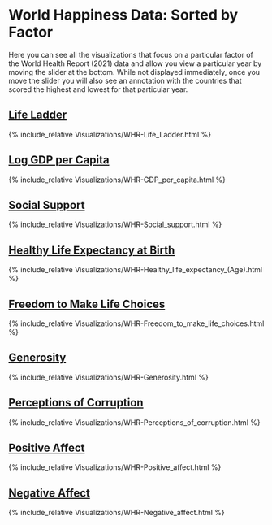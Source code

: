 # World Happiness Data: Sorted by Factor

Here you can see all the visualizations that focus on a particular factor of the World Health Report (2021) data and allow you view a particular year by moving the slider at the bottom. While not displayed immediately, once you move the slider you will also see an annotation with the countries that scored the highest and lowest for that particular year.

## [Life Ladder](#life-ladder)

{% include_relative Visualizations/WHR-Life_Ladder.html %}

## [Log GDP per Capita](#log-gdp-per-capita)

{% include_relative Visualizations/WHR-GDP_per_capita.html %}

## [Social Support](#social-support)

{% include_relative Visualizations/WHR-Social_support.html %}

## [Healthy Life Expectancy at Birth](#healthy-life-expectancy-at-birth)

{% include_relative Visualizations/WHR-Healthy_life_expectancy_(Age).html %}

## [Freedom to Make Life Choices](#freedom-to-make-life-choices)

{% include_relative Visualizations/WHR-Freedom_to_make_life_choices.html %}

## [Generosity](#generosity)

{% include_relative Visualizations/WHR-Generosity.html %}

## [Perceptions of Corruption](#perceptions-of-corruption)

{% include_relative Visualizations/WHR-Perceptions_of_corruption.html %}

## [Positive Affect](#positive-affect)

{% include_relative Visualizations/WHR-Positive_affect.html %}

## [Negative Affect](#negative-affect)

{% include_relative Visualizations/WHR-Negative_affect.html %}
